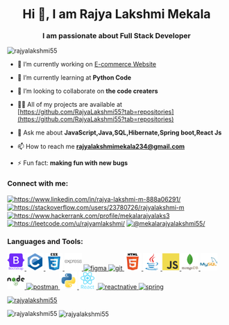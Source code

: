 <h1 align="center">Hi 👋, I am Rajya Lakshmi Mekala</h1>
<h3 align="center">I am passionate about Full Stack Developer</h3>

<p align="left"> <img src="https://komarev.com/ghpvc/?username=rajyalakshmi55&label=Profile%20views&color=78b7dd&style=plastic" alt="rajyalakshmi55" /> </p>



- 🔭 I’m currently working on [E-commerce Website](https://github.com/RajyaLakshmi55/E-commerce-Website)

- 🌱 I’m currently learning at **Python Code**

- 👯 I’m looking to collaborate on **the code creaters**

- 👨‍💻 All of my projects are available at [https://github.com/RajyaLakshmi55?tab=repositories](https://github.com/RajyaLakshmi55?tab=repositories)

- 💬 Ask me about **JavaScript,Java,SQL,Hibernate,Spring boot,React Js**

- 📫 How to reach me **rajyalakshmimekala234@gmail.com**

- ⚡ Fun fact: **making fun with new bugs**

<h3 align="left">Connect with me:</h3>
<p align="left">
<a href="https://linkedin.com/in/https://www.linkedin.com/in/rajya-lakshmi-m-888a06291/" target="blank"><img align="center" src="https://raw.githubusercontent.com/rahuldkjain/github-profile-readme-generator/master/src/images/icons/Social/linked-in-alt.svg" alt="https://www.linkedin.com/in/rajya-lakshmi-m-888a06291/" height="30" width="40" /></a>
<a href="https://stackoverflow.com/users/https://stackoverflow.com/users/23780726/rajyalakshmi-m" target="blank"><img align="center" src="https://raw.githubusercontent.com/rahuldkjain/github-profile-readme-generator/master/src/images/icons/Social/stack-overflow.svg" alt="https://stackoverflow.com/users/23780726/rajyalakshmi-m" height="30" width="40" /></a>
<a href="https://www.hackerrank.com/https://www.hackerrank.com/profile/mekalarajyalaks3" target="blank"><img align="center" src="https://raw.githubusercontent.com/rahuldkjain/github-profile-readme-generator/master/src/images/icons/Social/hackerrank.svg" alt="https://www.hackerrank.com/profile/mekalarajyalaks3" height="30" width="40" /></a>
<a href="https://www.leetcode.com/https://leetcode.com/u/rajyamlakshmi/" target="blank"><img align="center" src="https://raw.githubusercontent.com/rahuldkjain/github-profile-readme-generator/master/src/images/icons/Social/leet-code.svg" alt="https://leetcode.com/u/rajyamlakshmi/" height="30" width="40" /></a>
<a href="https://www.hackerearth.com/@mekalarajyalakshmi55/" target="blank"><img align="center" src="https://raw.githubusercontent.com/rahuldkjain/github-profile-readme-generator/master/src/images/icons/Social/hackerearth.svg" alt="@mekalarajyalakshmi55/" height="30" width="40" /></a>
</p>

<h3 align="left">Languages and Tools:</h3>
<p align="left"> <a href="https://getbootstrap.com" target="_blank" rel="noreferrer"> <img src="https://raw.githubusercontent.com/devicons/devicon/master/icons/bootstrap/bootstrap-plain-wordmark.svg" alt="bootstrap" width="40" height="40"/> </a> <a href="https://www.cprogramming.com/" target="_blank" rel="noreferrer"> <img src="https://raw.githubusercontent.com/devicons/devicon/master/icons/c/c-original.svg" alt="c" width="40" height="40"/> </a> <a href="https://www.w3schools.com/css/" target="_blank" rel="noreferrer"> <img src="https://raw.githubusercontent.com/devicons/devicon/master/icons/css3/css3-original-wordmark.svg" alt="css3" width="40" height="40"/> </a> <a href="https://expressjs.com" target="_blank" rel="noreferrer"> <img src="https://raw.githubusercontent.com/devicons/devicon/master/icons/express/express-original-wordmark.svg" alt="express" width="40" height="40"/> </a> <a href="https://www.figma.com/" target="_blank" rel="noreferrer"> <img src="https://www.vectorlogo.zone/logos/figma/figma-icon.svg" alt="figma" width="40" height="40"/> </a> <a href="https://git-scm.com/" target="_blank" rel="noreferrer"> <img src="https://www.vectorlogo.zone/logos/git-scm/git-scm-icon.svg" alt="git" width="40" height="40"/> </a> <a href="https://www.w3.org/html/" target="_blank" rel="noreferrer"> <img src="https://raw.githubusercontent.com/devicons/devicon/master/icons/html5/html5-original-wordmark.svg" alt="html5" width="40" height="40"/> </a> <a href="https://www.java.com" target="_blank" rel="noreferrer"> <img src="https://raw.githubusercontent.com/devicons/devicon/master/icons/java/java-original.svg" alt="java" width="40" height="40"/> </a> <a href="https://developer.mozilla.org/en-US/docs/Web/JavaScript" target="_blank" rel="noreferrer"> <img src="https://raw.githubusercontent.com/devicons/devicon/master/icons/javascript/javascript-original.svg" alt="javascript" width="40" height="40"/> </a> <a href="https://www.mongodb.com/" target="_blank" rel="noreferrer"> <img src="https://raw.githubusercontent.com/devicons/devicon/master/icons/mongodb/mongodb-original-wordmark.svg" alt="mongodb" width="40" height="40"/> </a> <a href="https://www.mysql.com/" target="_blank" rel="noreferrer"> <img src="https://raw.githubusercontent.com/devicons/devicon/master/icons/mysql/mysql-original-wordmark.svg" alt="mysql" width="40" height="40"/> </a> <a href="https://nodejs.org" target="_blank" rel="noreferrer"> <img src="https://raw.githubusercontent.com/devicons/devicon/master/icons/nodejs/nodejs-original-wordmark.svg" alt="nodejs" width="40" height="40"/> </a> <a href="https://postman.com" target="_blank" rel="noreferrer"> <img src="https://www.vectorlogo.zone/logos/getpostman/getpostman-icon.svg" alt="postman" width="40" height="40"/> </a> <a href="https://www.python.org" target="_blank" rel="noreferrer"> <img src="https://raw.githubusercontent.com/devicons/devicon/master/icons/python/python-original.svg" alt="python" width="40" height="40"/> </a> <a href="https://reactjs.org/" target="_blank" rel="noreferrer"> <img src="https://raw.githubusercontent.com/devicons/devicon/master/icons/react/react-original-wordmark.svg" alt="react" width="40" height="40"/> </a> <a href="https://reactnative.dev/" target="_blank" rel="noreferrer"> <img src="https://reactnative.dev/img/header_logo.svg" alt="reactnative" width="40" height="40"/> </a> <a href="https://spring.io/" target="_blank" rel="noreferrer"> <img src="https://www.vectorlogo.zone/logos/springio/springio-icon.svg" alt="spring" width="40" height="40"/> </a> </p>

<p align="left"> <a href="https://github.com/ryo-ma/github-profile-trophy"><img src="https://github-profile-trophy.vercel.app/?username=rajyalakshmi55" alt="rajyalakshmi55" /></a> </p>

<p><img align="left" src="https://github-readme-stats.vercel.app/api/top-langs?username=rajyalakshmi55&show_icons=true&locale=en&layout=compact" alt="rajyalakshmi55" /></p>

<p>&nbsp;<img align="center" src="https://github-readme-stats.vercel.app/api?username=rajyalakshmi55&show_icons=true&locale=en" alt="rajyalakshmi55" /></p>
